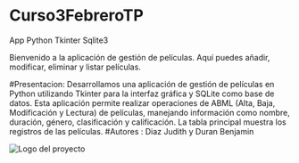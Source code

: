 # Curso3FebreroTP
App Python Tkinter Sqlite3


Bienvenido a la aplicación de gestión de películas. Aquí puedes añadir, modificar, eliminar y listar películas.


#Presentacion:
    Desarrollamos una aplicación de gestión de películas en Python utilizando Tkinter para la interfaz gráfica y SQLite como base de datos. Esta aplicación permite realizar operaciones de ABML (Alta, Baja, Modificación y Lectura) de películas, manejando información como nombre, duración, género, clasificación y calificación. La tabla principal muestra los registros de las películas.
#Autores : Diaz Judith y Duran Benjamin

![Logo del proyecto](img/Captura.png)
